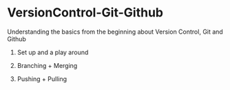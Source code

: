 # VersionControl-Git-Github
Understanding the basics from the beginning about Version Control, Git and Github

1. Set up and a play around

2. Branching + Merging

3. Pushing +  Pulling
